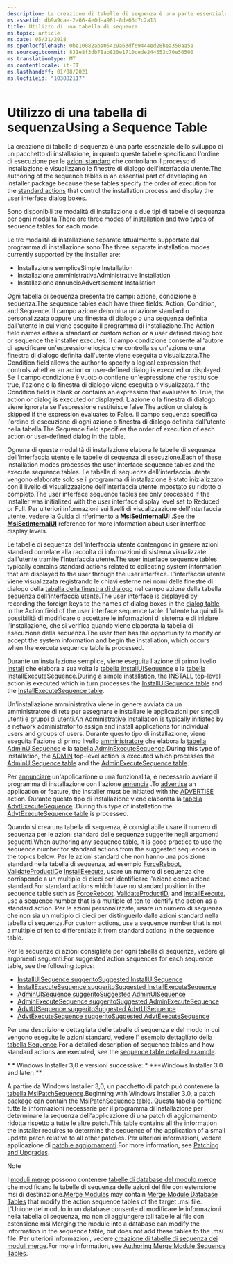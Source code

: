```yaml
---
description: La creazione di tabelle di sequenza è una parte essenziale dello sviluppo di un pacchetto di installazione, in quanto queste tabelle specificano l'ordine di esecuzione per le azioni standard che controllano il processo di installazione e visualizzano le finestre di dialogo dell'interfaccia utente.
ms.assetid: db9a9cae-2a66-4e0d-a981-8de66d7c2a13
title: Utilizzo di una tabella di sequenza
ms.topic: article
ms.date: 05/31/2018
ms.openlocfilehash: 0be10082aba05429a63df69444ed28bea350aa5a
ms.sourcegitcommit: 831e8f3db78ab820e1710cede244553c70e50500
ms.translationtype: MT
ms.contentlocale: it-IT
ms.lasthandoff: 01/08/2021
ms.locfileid: "103882117"
---
```

# <a name="using-a-sequence-table"></a><span data-ttu-id="25db5-103">Utilizzo di una tabella di sequenza</span><span class="sxs-lookup"><span data-stu-id="25db5-103">Using a Sequence Table</span></span>

<span data-ttu-id="25db5-104">La creazione di tabelle di sequenza è una parte essenziale dello sviluppo di un pacchetto di installazione, in quanto queste tabelle specificano l'ordine di esecuzione per le [azioni standard](standard-actions.md) che controllano il processo di installazione e visualizzano le finestre di dialogo dell'interfaccia utente.</span><span class="sxs-lookup"><span data-stu-id="25db5-104">The authoring of the sequence tables is an essential part of developing an installer package because these tables specify the order of execution for the [standard actions](standard-actions.md) that control the installation process and display the user interface dialog boxes.</span></span>

<span data-ttu-id="25db5-105">Sono disponibili tre modalità di installazione e due tipi di tabelle di sequenza per ogni modalità.</span><span class="sxs-lookup"><span data-stu-id="25db5-105">There are three modes of installation and two types of sequence tables for each mode.</span></span>

<span data-ttu-id="25db5-106">Le tre modalità di installazione separate attualmente supportate dal programma di installazione sono:</span><span class="sxs-lookup"><span data-stu-id="25db5-106">The three separate installation modes currently supported by the installer are:</span></span>

-   <span data-ttu-id="25db5-107">Installazione semplice</span><span class="sxs-lookup"><span data-stu-id="25db5-107">Simple Installation</span></span>
-   <span data-ttu-id="25db5-108">Installazione amministrativa</span><span class="sxs-lookup"><span data-stu-id="25db5-108">Administrative Installation</span></span>
-   <span data-ttu-id="25db5-109">Installazione annuncio</span><span class="sxs-lookup"><span data-stu-id="25db5-109">Advertisement Installation</span></span>

<span data-ttu-id="25db5-110">Ogni tabella di sequenza presenta tre campi: azione, condizione e sequenza.</span><span class="sxs-lookup"><span data-stu-id="25db5-110">The sequence tables each have three fields: Action, Condition, and Sequence.</span></span> <span data-ttu-id="25db5-111">Il campo azione denomina un'azione standard o personalizzata oppure una finestra di dialogo o una sequenza definita dall'utente in cui viene eseguito il programma di installazione.</span><span class="sxs-lookup"><span data-stu-id="25db5-111">The Action field names either a standard or custom action or a user defined dialog box or sequence the installer executes.</span></span> <span data-ttu-id="25db5-112">Il campo condizione consente all'autore di specificare un'espressione logica che controlla se un'azione o una finestra di dialogo definita dall'utente viene eseguita o visualizzata.</span><span class="sxs-lookup"><span data-stu-id="25db5-112">The Condition field allows the author to specify a logical expression that controls whether an action or user-defined dialog is executed or displayed.</span></span> <span data-ttu-id="25db5-113">Se il campo condizione è vuoto o contiene un'espressione che restituisce true, l'azione o la finestra di dialogo viene eseguita o visualizzata.</span><span class="sxs-lookup"><span data-stu-id="25db5-113">If the Condition field is blank or contains an expression that evaluates to True, the action or dialog is executed or displayed.</span></span> <span data-ttu-id="25db5-114">L'azione o la finestra di dialogo viene ignorata se l'espressione restituisce false.</span><span class="sxs-lookup"><span data-stu-id="25db5-114">The action or dialog is skipped if the expression evaluates to False.</span></span> <span data-ttu-id="25db5-115">Il campo sequenza specifica l'ordine di esecuzione di ogni azione o finestra di dialogo definita dall'utente nella tabella.</span><span class="sxs-lookup"><span data-stu-id="25db5-115">The Sequence field specifies the order of execution of each action or user-defined dialog in the table.</span></span>

<span data-ttu-id="25db5-116">Ognuna di queste modalità di installazione elabora le tabelle di sequenza dell'interfaccia utente e le tabelle di sequenza di esecuzione.</span><span class="sxs-lookup"><span data-stu-id="25db5-116">Each of these installation modes processes the user interface sequence tables and the execute sequence tables.</span></span> <span data-ttu-id="25db5-117">Le tabelle di sequenza dell'interfaccia utente vengono elaborate solo se il programma di installazione è stato inizializzato con il livello di visualizzazione dell'interfaccia utente impostato su ridotto o completo.</span><span class="sxs-lookup"><span data-stu-id="25db5-117">The user interface sequence tables are only processed if the installer was initialized with the user interface display level set to Reduced or Full.</span></span> <span data-ttu-id="25db5-118">Per ulteriori informazioni sui livelli di visualizzazione dell'interfaccia utente, vedere la Guida di riferimento a [**MsiSetInternalUI**](/windows/desktop/api/Msi/nf-msi-msisetinternalui) .</span><span class="sxs-lookup"><span data-stu-id="25db5-118">See the [**MsiSetInternalUI**](/windows/desktop/api/Msi/nf-msi-msisetinternalui) reference for more information about user interface display levels.</span></span>

<span data-ttu-id="25db5-119">Le tabelle di sequenza dell'interfaccia utente contengono in genere azioni standard correlate alla raccolta di informazioni di sistema visualizzate dall'utente tramite l'interfaccia utente.</span><span class="sxs-lookup"><span data-stu-id="25db5-119">The user interface sequence tables typically contains standard actions related to collecting system information that are displayed to the user through the user interface.</span></span> <span data-ttu-id="25db5-120">L'interfaccia utente viene visualizzata registrando le chiavi esterne nei nomi delle finestre di dialogo della [tabella della finestra di dialogo](dialog-table.md) nel campo azione della tabella sequenza dell'interfaccia utente.</span><span class="sxs-lookup"><span data-stu-id="25db5-120">The user interface is displayed by recording the foreign keys to the names of dialog boxes in the [dialog table](dialog-table.md) in the Action field of the user interface sequence table.</span></span> <span data-ttu-id="25db5-121">L'utente ha quindi la possibilità di modificare o accettare le informazioni di sistema e di iniziare l'installazione, che si verifica quando viene elaborata la tabella di esecuzione della sequenza.</span><span class="sxs-lookup"><span data-stu-id="25db5-121">The user then has the opportunity to modify or accept the system information and begin the installation, which occurs when the execute sequence table is processed.</span></span>

<span data-ttu-id="25db5-122">Durante un'installazione semplice, viene eseguita l'azione di primo livello [Install](install-action.md) che elabora a sua volta la [tabella InstallUISequence](installuisequence-table.md) e la [tabella InstallExecuteSequence](installexecutesequence-table.md).</span><span class="sxs-lookup"><span data-stu-id="25db5-122">During a simple installation, the [INSTALL](install-action.md) top-level action is executed which in turn processes the [InstallUISequence table](installuisequence-table.md) and the [InstallExecuteSequence table](installexecutesequence-table.md).</span></span>

<span data-ttu-id="25db5-123">Un'installazione amministrativa viene in genere avviata da un amministratore di rete per assegnare e installare le applicazioni per singoli utenti e gruppi di utenti.</span><span class="sxs-lookup"><span data-stu-id="25db5-123">An Administrative Installation is typically initiated by a network administrator to assign and install applications for individual users and groups of users.</span></span> <span data-ttu-id="25db5-124">Durante questo tipo di installazione, viene eseguita l'azione di primo livello [amministratore](admin-action.md) che elabora la [tabella AdminUISequence](adminuisequence-table.md) e la [tabella AdminExecuteSequence](adminexecutesequence-table.md).</span><span class="sxs-lookup"><span data-stu-id="25db5-124">During this type of installation, the [ADMIN](admin-action.md) top-level action is executed which processes the [AdminUISequence table](adminuisequence-table.md) and the [AdminExecuteSequence table](adminexecutesequence-table.md).</span></span>

<span data-ttu-id="25db5-125">Per [annunciare](advertisement.md) un'applicazione o una funzionalità, è necessario avviare il programma di installazione con l'azione [annuncia](advertise-action.md) .</span><span class="sxs-lookup"><span data-stu-id="25db5-125">To [advertise](advertisement.md) an application or feature, the installer must be initiated with the [ADVERTISE](advertise-action.md) action.</span></span> <span data-ttu-id="25db5-126">Durante questo tipo di installazione viene elaborata la [tabella AdvtExecuteSequence](advtexecutesequence-table.md) .</span><span class="sxs-lookup"><span data-stu-id="25db5-126">During this type of installation the [AdvtExecuteSequence table](advtexecutesequence-table.md) is processed.</span></span>

<span data-ttu-id="25db5-127">Quando si crea una tabella di sequenza, è consigliabile usare il numero di sequenza per le azioni standard delle sequenze suggerite negli argomenti seguenti.</span><span class="sxs-lookup"><span data-stu-id="25db5-127">When authoring any sequence table, it is good practice to use the sequence number for standard actions from the suggested sequences in the topics below.</span></span> <span data-ttu-id="25db5-128">Per le azioni standard che non hanno una posizione standard nella tabella di sequenza, ad esempio [ForceReboot](forcereboot-action.md), [ValidateProductID](validateproductid-action.md)e [InstallExecute](installexecute-action.md), usare un numero di sequenza che corrisponde a un multiplo di dieci per identificare l'azione come azione standard.</span><span class="sxs-lookup"><span data-stu-id="25db5-128">For standard actions which have no standard position in the sequence table such as [ForceReboot](forcereboot-action.md), [ValidateProductID](validateproductid-action.md), and [InstallExecute](installexecute-action.md), use a sequence number that is a multiple of ten to identify the action as a standard action.</span></span> <span data-ttu-id="25db5-129">Per le azioni personalizzate, usare un numero di sequenza che non sia un multiplo di dieci per distinguerlo dalle azioni standard nella tabella di sequenza.</span><span class="sxs-lookup"><span data-stu-id="25db5-129">For custom actions, use a sequence number that is not a multiple of ten to differentiate it from standard actions in the sequence table.</span></span>

<span data-ttu-id="25db5-130">Per le sequenze di azioni consigliate per ogni tabella di sequenza, vedere gli argomenti seguenti:</span><span class="sxs-lookup"><span data-stu-id="25db5-130">For suggested action sequences for each sequence table, see the following topics:</span></span>

-   [<span data-ttu-id="25db5-131">InstallUISequence suggerito</span><span class="sxs-lookup"><span data-stu-id="25db5-131">Suggested InstallUISequence</span></span>](suggested-installuisequence.md)
-   [<span data-ttu-id="25db5-132">InstallExecuteSequence suggerito</span><span class="sxs-lookup"><span data-stu-id="25db5-132">Suggested InstallExecuteSequence</span></span>](suggested-installexecutesequence.md)
-   [<span data-ttu-id="25db5-133">AdminUISequence suggerito</span><span class="sxs-lookup"><span data-stu-id="25db5-133">Suggested AdminUISequence</span></span>](suggested-adminuisequence.md)
-   [<span data-ttu-id="25db5-134">AdminExecuteSequence suggerito</span><span class="sxs-lookup"><span data-stu-id="25db5-134">Suggested AdminExecuteSequence</span></span>](suggested-adminexecutesequence.md)
-   [<span data-ttu-id="25db5-135">AdvtUISequence suggerito</span><span class="sxs-lookup"><span data-stu-id="25db5-135">Suggested AdvtUISequence</span></span>](suggested-advtuisequence.md)
-   [<span data-ttu-id="25db5-136">AdvtExecuteSequence suggerito</span><span class="sxs-lookup"><span data-stu-id="25db5-136">Suggested AdvtExecuteSequence</span></span>](suggested-advtexecutesequence.md)

<span data-ttu-id="25db5-137">Per una descrizione dettagliata delle tabelle di sequenza e del modo in cui vengono eseguite le azioni standard, vedere l' [esempio dettagliato della tabella Sequence](sequence-table-detailed-example.md).</span><span class="sxs-lookup"><span data-stu-id="25db5-137">For a detailed description of sequence tables and how standard actions are executed, see the [sequence table detailed example](sequence-table-detailed-example.md).</span></span>

<span data-ttu-id="25db5-138">\* \* Windows Installer 3,0 e versioni successive: \* \*</span><span class="sxs-lookup"><span data-stu-id="25db5-138">\*\*Windows Installer 3.0 and later:  \*\*</span></span>

<span data-ttu-id="25db5-139">A partire da Windows Installer 3,0, un pacchetto di patch può contenere la [tabella MsiPatchSequence](msipatchsequence-table.md).</span><span class="sxs-lookup"><span data-stu-id="25db5-139">Beginning with Windows Installer 3.0, a patch package can contain the [MsiPatchSequence table](msipatchsequence-table.md).</span></span> <span data-ttu-id="25db5-140">Questa tabella contiene tutte le informazioni necessarie per il programma di installazione per determinare la sequenza dell'applicazione di una patch di aggiornamento ridotta rispetto a tutte le altre patch.</span><span class="sxs-lookup"><span data-stu-id="25db5-140">This table contains all the information the installer requires to determine the sequence of the application of a small update patch relative to all other patches.</span></span> <span data-ttu-id="25db5-141">Per ulteriori informazioni, vedere applicazione di [patch e aggiornamenti](patching-and-upgrades.md).</span><span class="sxs-lookup"><span data-stu-id="25db5-141">For more information, see [Patching and Upgrades](patching-and-upgrades.md).</span></span>

> [!Note]
>
> <span data-ttu-id="25db5-142">I [moduli merge](merge-modules.md) possono contenere [tabelle di database del modulo merge](merge-module-database-tables.md) che modificano le tabelle di sequenza delle azioni del file con estensione msi di destinazione.</span><span class="sxs-lookup"><span data-stu-id="25db5-142">[Merge Modules](merge-modules.md) may contain [Merge Module Database Tables](merge-module-database-tables.md) that modify the action sequence tables of the target .msi file.</span></span> <span data-ttu-id="25db5-143">L'Unione del modulo in un database consente di modificare le informazioni nella tabella di sequenza, ma non di aggiungere tali tabelle al file con estensione msi.</span><span class="sxs-lookup"><span data-stu-id="25db5-143">Merging the module into a database can modify the information in the sequence table, but does not add these tables to the .msi file.</span></span> <span data-ttu-id="25db5-144">Per ulteriori informazioni, vedere [creazione di tabelle di sequenza dei moduli merge](authoring-merge-module-sequence-tables.md).</span><span class="sxs-lookup"><span data-stu-id="25db5-144">For more information, see [Authoring Merge Module Sequence Tables](authoring-merge-module-sequence-tables.md).</span></span>

 

 

 



